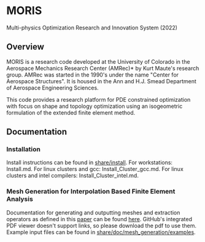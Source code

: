 # MORIS

Multi-physics Optimization Research and Innovation System (2022)

## Overview

MORIS is a research code developed at the University of Colorado in the Aerospace Mechanics Research Center (AMRec)* by Kurt Maute's research group. AMRec was started in the 1990's under the name "Center for Aerospace Structures". It is housed in the Ann and H.J. Smead Department of Aerospace Engineering Sciences.

This code provides a research platform for PDE constrained optimization with focus on shape and topology optimization using an isogeometric formulation of the extended finite element method.

## Documentation

### Installation 
Install instructions can be found in [share/install](https://github.com/kkmaute/moris/tree/main/share/install). For workstations: Install.md. For linux clusters and gcc: Install_Cluster_gcc.md. For linux clusters and intel compilers: Install_Cluster_intel.md.

### Mesh Generation for Interpolation Based Finite Element Analysis
Documentation for generating and outputting meshes and extraction operators as defined in this [paper](https://doi.org/10.1016/j.cma.2023.115890) can be found [here](https://github.com/kkmaute/moris/blob/main/share/doc/mesh_generation/main.pdf). GitHub's integrated PDF viewer doesn't support links, so please download the pdf to use them. Example input files can be found in [share/doc/mesh_generation/examples](https://github.com/kkmaute/moris/tree/main/share/doc/mesh_generation/examples).

